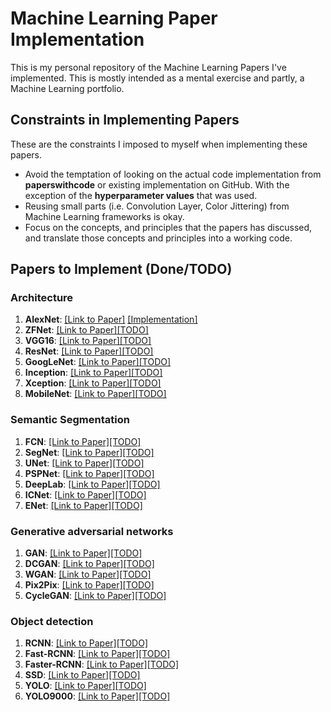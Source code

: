 # Machine Learning Paper Implementation
This is my personal repository of the Machine Learning Papers I've implemented. This is mostly intended as a mental exercise and partly, a Machine Learning portfolio.

## Constraints in Implementing Papers

These are the constraints I imposed to myself when implementing these papers.

- Avoid the temptation of looking on the actual code implementation from **paperswithcode** or existing implementation on GitHub. With the exception of the **hyperparameter values** that was used.
- Reusing small parts (i.e. Convolution Layer, Color Jittering) from Machine Learning frameworks is okay.
- Focus on the concepts, and principles that the papers has discussed, and translate those concepts and principles into a working code.


## Papers to Implement (Done/TODO)


### Architecture

1. **AlexNet**: [[Link to Paper]](https://papers.nips.cc/paper/4824-imagenet-classification-with-deep-convolutional-neural-networks) [[Implementation]](alexnet/)
2. **ZFNet**: [[Link to Paper]](https://arxiv.org/abs/1311.2901)[[TODO]](.)
3. **VGG16**: [[Link to Paper]](https://arxiv.org/abs/1505.06798)[[TODO]](.)
4. **ResNet**: [[Link to Paper]](https://arxiv.org/abs/1704.06904)[[TODO]](.)
5. **GoogLeNet**: [[Link to Paper]](https://arxiv.org/abs/1409.4842)[[TODO]](.)
6. **Inception**: [[Link to Paper]](https://arxiv.org/abs/1512.00567)[[TODO]](.)
7. **Xception**: [[Link to Paper]](https://arxiv.org/abs/1610.02357)[[TODO]](.)
8. **MobileNet**: [[Link to Paper]](https://arxiv.org/abs/1704.04861)[[TODO]](.)

### Semantic Segmentation

1. **FCN**: [[Link to Paper]](https://arxiv.org/abs/1411.4038)[[TODO]](.)
2. **SegNet**: [[Link to Paper]](https://arxiv.org/abs/1511.00561)[[TODO]](.)
3. **UNet**: [[Link to Paper]](https://arxiv.org/abs/1505.04597)[[TODO]](.)
4. **PSPNet**: [[Link to Paper]](https://arxiv.org/abs/1612.01105)[[TODO]](.)
5. **DeepLab**: [[Link to Paper]](https://arxiv.org/abs/1606.00915)[[TODO]](.)
6. **ICNet**: [[Link to Paper]](https://arxiv.org/abs/1704.08545)[[TODO]](.)
7. **ENet**: [[Link to Paper]](https://arxiv.org/abs/1606.02147)[[TODO]](.)

### Generative adversarial networks

1. **GAN**: [[Link to Paper]](https://arxiv.org/abs/1406.2661)[[TODO]](.)
2. **DCGAN**: [[Link to Paper]](https://arxiv.org/abs/1511.06434)[[TODO]](.)
3. **WGAN**: [[Link to Paper]](https://arxiv.org/abs/1701.07875)[[TODO]](.)
4. **Pix2Pix**: [[Link to Paper]](https://arxiv.org/abs/1611.07004)[[TODO]](.)
5. **CycleGAN**: [[Link to Paper]](https://arxiv.org/abs/1703.10593)[[TODO]](.)

### Object detection

1. **RCNN**: [[Link to Paper]](https://arxiv.org/abs/1311.2524)[[TODO]](.)
2. **Fast-RCNN**: [[Link to Paper]](https://arxiv.org/abs/1504.08083)[[TODO]](.)
3. **Faster-RCNN**: [[Link to Paper]](https://arxiv.org/abs/1506.01497)[[TODO]](.)
4. **SSD**: [[Link to Paper]](https://arxiv.org/abs/1512.02325)[[TODO]](.)
5. **YOLO**: [[Link to Paper]](https://arxiv.org/abs/1506.02640)[[TODO]](.)
6. **YOLO9000**: [[Link to Paper]](https://arxiv.org/abs/1612.08242)[[TODO]](.)
